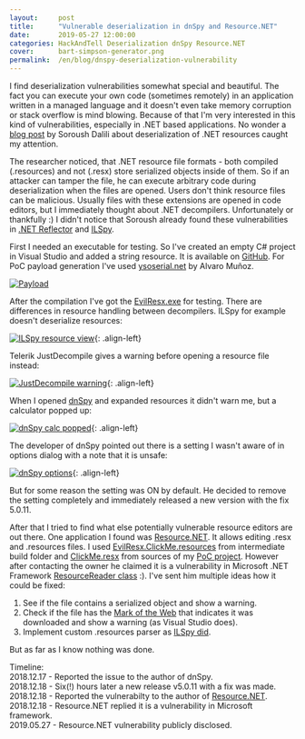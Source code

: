 ```yaml
---
layout:     post
title:      "Vulnerable deserialization in dnSpy and Resource.NET"
date:       2019-05-27 12:00:00
categories: HackAndTell Deserialization dnSpy Resource.NET
cover:      bart-simpson-generator.png
permalink:  /en/blog/dnspy-deserialization-vulnerability
---
```

I find deserialization vulnerabilities somewhat special and beautiful. The fact you can execute your own code (sometimes remotely) in an application written in a managed language and it doesn't even take memory corruption or stack overflow is mind blowing. Because of that I'm very interested in this kind of vulnerabilities, especially in .NET based applications. No wonder a [blog post](https://www.nccgroup.trust/uk/about-us/newsroom-and-events/blogs/2018/august/aspnet-resource-files-resx-and-deserialisation-issues/) by Soroush Dalili about deserialization of .NET resources caught my attention.

 The researcher noticed, that .NET resource file formats - both compiled (.resources) and not (.resx) store serialized objects inside of them. So if an attacker can tamper the file, he can execute arbitrary code during deserialization when the files are opened. Users don't think resource files can be malicious. Usually files with these extensions are opened in code editors, but I immediately thought about .NET decompilers. Unfortunately or thankfully :) I didn't notice that Soroush already found these vulnerabilities in [.NET Reflector](https://www.nccgroup.trust/uk/our-research/technical-advisory-code-execution-by-viewing-resource-files-in-net-reflector/) and [ILSpy](https://github.com/icsharpcode/ILSpy/issues/1196).

First I needed an executable for testing. So I've created an empty C# project in Visual Studio and added a string resource. It is available on [GitHub](https://github.com/JarLob/EvilResx). For PoC payload generation I've used [ysoserial.net](https://github.com/pwntester/ysoserial.net) by Alvaro Muñoz.

[![Payload](resx.png "Payload")](resx.png)

After the compilation I've got the [EvilResx.exe](EvilResx.exe) for testing. There are differences in resource handling between decompilers. ILSpy for example doesn't deserialize resources:

[![ILSpy resource view](ilspy_resource.png "ILSpy resource view")](ilspy_resource.png){: .align-left}

Telerik JustDecompile gives a warning before opening a resource file instead:

[![JustDecompile warning](justdecompile_resource_warning.png "JustDecompile warning")](justdecompile_resource_warning.png){: .align-left}

When I opened [dnSpy](https://github.com/0xd4d/dnSpy) and expanded resources it didn't warn me, but a calculator popped up:

[![dnSpy calc popped](dnspy_resource.png "dnSpy calc popped")](dnspy_resource.png){: .align-left}

The developer of dnSpy pointed out there is a setting I wasn't aware of in options dialog with a note that it is unsafe:

[![dnSpy options](dnspy_options.png "dnSpy options")](dnspy_options.png){: .align-left}

But for some reason the setting was ON by default. He decided to remove the setting completely and immediately released a new version with the fix 5.0.11.

After that I tried to find what else potentially vulnerable resource editors are out there. One application I found was [Resource.NET](https://fishcodelib.com/Resource.htm). It allows editing .resx and .resources files. I used [EvilResx.ClickMe.resources](EvilResx.ClickMe.resources) from intermediate build folder and [ClickMe.resx](ClickMe.resx) from sources of my [PoC project](https://github.com/JarLob/EvilResx). However after contacting the owner he claimed it is a vulnerability in Microsoft .NET Framework [ResourceReader class](https://github.com/dotnet/corefx/blob/master/src/Common/src/CoreLib/System/Resources/ResourceReader.cs) :). I've sent him multiple ideas how it could be fixed:
1. See if the file contains a serialized object and show a warning.  
2. Check if the file has the [Mark of the Web](https://docs.microsoft.com/en-us/previous-versions/windows/internet-explorer/ie-developer/compatibility/ms537628(v=vs.85)) that indicates it was downloaded and show a warning (as Visual Studio does).  
3. Implement custom .resources parser as [ILSpy did](https://github.com/icsharpcode/ILSpy/commit/c17c3c739f339563749f73f0a4f2d1d65516c797).  

But as far as I know nothing was done.

Timeline:  
2018.12.17 - Reported the issue to the author of dnSpy.  
2018.12.18 - Six(!) hours later a new release v5.0.11 with a fix was made.  
2018.12.18 - Reported the vulnerabilty to the author of [Resource.NET](https://fishcodelib.com/Resource.htm).  
2018.12.18 - Resource.NET replied it is a vulnerability in Microsoft framework.  
2019.05.27 - Resource.NET vulnerability publicly disclosed.  
